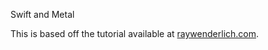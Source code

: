 Swift and Metal

This is based off the tutorial available at [raywenderlich.com](https://www.raywenderlich.com/77488/ios-8-metal-tutorial-swift-getting-started).
